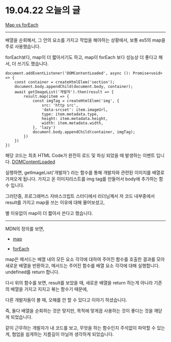 # 19.04.22 오늘의 글


[Map vs forEach](https://codeburst.io/javascript-map-vs-foreach-f38111822c0f)

--- 

배열을 순회해서, 그 안의 요소를 가지고 작업을 해야하는 상황에서, 보통 es5의 map을 주로 사용했습니다.

forEach보다, map이 더 짧아서기도 하고, map이 forEach 보다 성능상 더 좋다고 해서, 더 쓰기도 했습니다.

```
document.addEventListener('DOMContentLoaded', async (): Promise<void> => {
    const container = createHtmlElem('section');
    document.body.appendChild(document.body, container);
    await getImageList('개발자').then(result => {
        result.map(item => {
            const imgTag = createHtmlElem('img', {
                src: 'http src',
                'data-srcset': item.imageUrl,
                type: item.metadata.type,
                height: item.metadata.height,
                width: item.metadata.width,
            }, 'lazy')
            document.body.appendChild(container, imgTag);                
        })
    })
})
```

해당 코드는 최초 HTML Code가 완전히 로드 및 파싱 되었을 때 발생하는 이벤트 입니다. [DOMContentLoaded](https://developer.mozilla.org/ko/docs/Web/Events/DOMContentLoaded)

실행하면, getImageList('개발자') 라는 함수를 통해 개발자와 관련된 이미지를 배열로 가져오게 됩니다.
가지고 온 이미지리스트를 img tag를 만들어서 body에 추가하는 함수 입니다.

그러던중, 프로그래머스 자바스크립트 스터디에서 리더님께서 저 코드 내부중에서 result를 가지고 map을 쓰는 이유에 대해 물어보셨고, 

별 이유없이 map이 더 짧아서 쓴다고 했습니다.

--- 

MDN의 정의를 보면, 

- [map](https://developer.mozilla.org/ko/docs/Web/JavaScript/Reference/Global_Objects/Array/map)

- [forEach](https://developer.mozilla.org/ko/docs/Web/JavaScript/Reference/Global_Objects/Array/forEach)

map은 메서드는 배열 내의 모든 요소 각각에 대하여 주어진 함수를 호출한 결과를 모아 새로운 배열을 반환하고, 메서드는 주어진 함수를 배열 요소 각각에 대해 실행합니다. undefined를 return 합니다.

다시 위의 함수를 보면, result를 보았을 때, 새로운 배열을 return 하는게 아니라 기존의 배열을 가지고 지지고 볶는 함수기 때문에,

다른 개발자들이 볼 때, 오해를 안 할 수 있다고 이야기 하셨습니다. 

즉, 둘다 배열을 순회하는 것은 맞지만, 목적에 맞게끔 사용하는 것이 좋다는 것을 깨닫게 되었습니다.

같이 근무하는 개발자가 내 코드를 보고, 무엇을 하는 함수인지 주석없이 파악할 수 있는게, 협업을 쉽게하는 지름길이 아닐까 생각하게 되었습니다.
